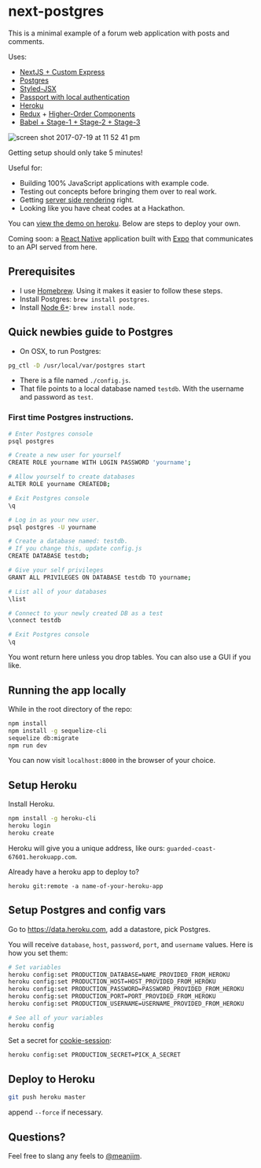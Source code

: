 # next-postgres

This is a minimal example of a forum web application with posts and comments. 

Uses:

- [NextJS + Custom Express](https://github.com/zeit/next.js/)
- [Postgres](https://www.postgresql.org/)
- [Styled-JSX](https://github.com/zeit/styled-jsx)
- [Passport with local authentication](http://passportjs.org/)
- [Heroku](https://www.heroku.com)
- [Redux](http://redux.js.org/) + [Higher-Order Components](https://facebook.github.io/react/docs/higher-order-components.html)
- [Babel + Stage-1 + Stage-2 + Stage-3](https://babeljs.io/)

![screen shot 2017-07-19 at 11 52 41 pm](https://user-images.githubusercontent.com/310223/28404296-852923d2-6cdd-11e7-88fb-d51697776866.png)

Getting setup should only take 5 minutes!

Useful for:

- Building 100% JavaScript applications with example code.
- Testing out concepts before bringing them over to real work.
- Getting [server side rendering](https://zeit.co/blog/next2) right.
- Looking like you have cheat codes at a Hackathon.

You can [view the demo on heroku](https://guarded-coast-67601.herokuapp.com/). Below are steps to deploy your own.

Coming soon: a [React Native](https://facebook.github.io/react-native/) application built with [Expo](https://expo.io) that communicates to an API served from here.



## Prerequisites

- I use [Homebrew](https://brew.sh/). Using it makes it easier to follow these steps.
- Install Postgres: `brew install postgres`.
- Install [Node 6+](https://nodejs.org/en/): `brew install node`.



## Quick newbies guide to Postgres

- On OSX, to run Postgres: 

```sh
pg_ctl -D /usr/local/var/postgres start
```

- There is a file named `./config.js`.
- That file points to a local database named `testdb`. With the username and password as `test`.

### First time Postgres instructions.

```sh
# Enter Postgres console
psql postgres

# Create a new user for yourself
CREATE ROLE yourname WITH LOGIN PASSWORD 'yourname';

# Allow yourself to create databases
ALTER ROLE yourname CREATEDB;

# Exit Postgres console
\q

# Log in as your new user.
psql postgres -U yourname

# Create a database named: testdb.
# If you change this, update config.js
CREATE DATABASE testdb;

# Give your self privileges
GRANT ALL PRIVILEGES ON DATABASE testdb TO yourname;

# List all of your databases
\list

# Connect to your newly created DB as a test
\connect testdb

# Exit Postgres console
\q
```

You wont return here unless you drop tables. You can also use a GUI if you like.



## Running the app locally

While in the root directory of the repo:

```sh
npm install
npm install -g sequelize-cli
sequelize db:migrate
npm run dev
```

You can now visit `localhost:8000` in the browser of your choice.



## Setup Heroku

Install Heroku.

```sh
npm install -g heroku-cli
heroku login
heroku create
```

Heroku will give you a unique address, like ours: `guarded-coast-67601.herokuapp.com`.

Already have a heroku app to deploy to?

```
heroku git:remote -a name-of-your-heroku-app
```



## Setup Postgres and config vars

Go to https://data.heroku.com, add a datastore, pick Postgres.

You will receive `database`, `host`, `password`, `port`, and `username` values. Here is how you set them:

```sh
# Set variables
heroku config:set PRODUCTION_DATABASE=NAME_PROVIDED_FROM_HEROKU
heroku config:set PRODUCTION_HOST=HOST_PROVIDED_FROM_HEROKU
heroku config:set PRODUCTION_PASSWORD=PASSWORD_PROVIDED_FROM_HEROKU
heroku config:set PRODUCTION_PORT=PORT_PROVIDED_FROM_HEROKU
heroku config:set PRODUCTION_USERNAME=USERNAME_PROVIDED_FROM_HEROKU

# See all of your variables
heroku config
```

Set a secret for [cookie-session](https://github.com/expressjs/cookie-session):

```sh
heroku config:set PRODUCTION_SECRET=PICK_A_SECRET
```



## Deploy to Heroku

```sh
git push heroku master
```

append `--force` if necessary.



## Questions?

Feel free to slang any feels to [@meanjim](https://twitter.com/meanjim).